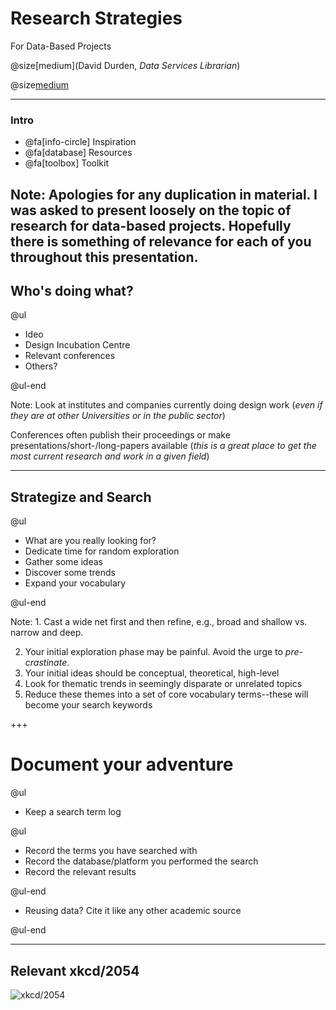 # Research Strategies

For Data-Based Projects

@size[medium](David Durden, *Data Services Librarian*)

@size[medium](2018-OCT-15)

---

### Intro

- @fa[info-circle] Inspiration
- @fa[database] Resources
- @fa[toolbox] Toolkit

Note: Apologies for any duplication in material. I was asked to present loosely on the topic of research for data-based projects. Hopefully there is something of relevance for each of you throughout this presentation.
---

## Who's doing what?

@ul

- Ideo
- Design Incubation Centre
- Relevant conferences
- Others?

@ul-end

Note: Look at institutes and companies currently doing design work (*even if they are at other Universities or in the public sector*)

Conferences often publish their proceedings or make presentations/short-/long-papers available (*this is a great place to get the most current research and work in a given field*)

---

## Strategize and Search

@ul 

- What are you really looking for?
- Dedicate time for random exploration
- Gather some ideas
- Discover some trends
- Expand your vocabulary

@ul-end

Note: 1. Cast a wide net first and then refine, e.g., broad and shallow vs. narrow and deep.

2. Your initial exploration phase may be painful. Avoid the urge to *pre-crastinate*.
3. Your initial ideas should be conceptual, theoretical, high-level
4. Look for thematic trends in seemingly disparate or unrelated topics
5. Reduce these themes into a set of core vocabulary terms--these will become your search keywords

+++

# Document your adventure

@ul

- Keep a search term log

@ul

- Record the terms you have searched with
- Record the database/platform you performed the search
- Record the relevant results

@ul-end

- Reusing data? Cite it like any other academic source

@ul-end

---

## Relevant xkcd/2054


![xkcd/2054](https://imgs.xkcd.com/comics/data_pipeline.png)

